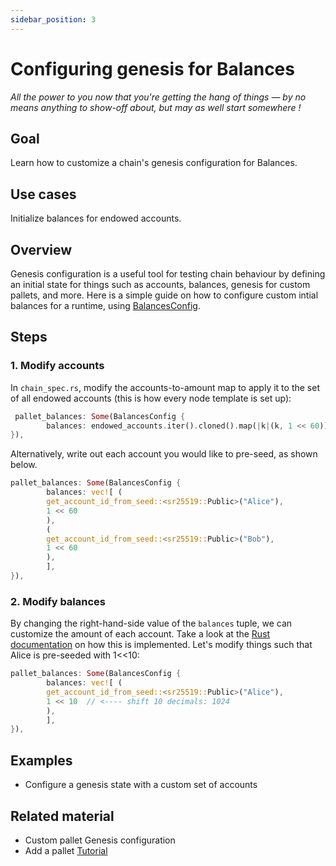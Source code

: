 ```yaml
---
sidebar_position: 3
---
```


# Configuring genesis for Balances

_All the power to you now that you're getting the hang of things &mdash; by no means anything to show-off about, but may as well start somewhere !_

## Goal

Learn how to customize a chain's genesis configuration for Balances.

## Use cases

Initialize balances for endowed accounts.

## Overview

Genesis configuration is a useful tool for testing chain behaviour by defining an initial state for things such as accounts, balances, genesis for custom pallets, and more. Here is a simple guide on how to configure custom intial balances for a runtime, using [BalancesConfig](https://substrate.dev/rustdocs/v2.0.0/node_template_runtime/type.BalancesConfig.html).

## Steps

### 1. Modify accounts

In `chain_spec.rs`, modify the accounts-to-amount map to apply it to the set of all endowed accounts (this is how every node template is set up):

```rust
 pallet_balances: Some(BalancesConfig {
		balances: endowed_accounts.iter().cloned().map(|k|(k, 1 << 60)).collect(),
}),
```

Alternatively, write out each account you would like to pre-seed, as shown below.

```rust
pallet_balances: Some(BalancesConfig {
		balances: vec![ (
		get_account_id_from_seed::<sr25519::Public>("Alice"),
		1 << 60
		),
		(
		get_account_id_from_seed::<sr25519::Public>("Bob"),
		1 << 60
		),
		],
}),
```

### 2. Modify balances

By changing the right-hand-side value of the `balances` tuple, we can customize the amount of each account. Take a look at the [Rust documentation](https://substrate.dev/rustdocs/v2.0.0/pallet_balances/struct.GenesisConfig.html) on how this is implemented. Let's modify things such that Alice is pre-seeded with 1<<10:

```rust
pallet_balances: Some(BalancesConfig {
		balances: vec![ (
		get_account_id_from_seed::<sr25519::Public>("Alice"),
		1 << 10  // <---- shift 10 decimals: 1024
		),
		],
}),
```

## Examples

- Configure a genesis state with a custom set of accounts

## Related material

- Custom pallet Genesis configuration
- Add a pallet [Tutorial](https://substrate.dev/docs/en/tutorials/add-contracts-pallet#genesis-configuration)
